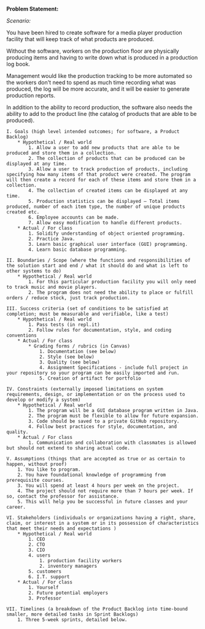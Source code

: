 __Problem Statement:__

*Scenario:*

You have been hired to create software for a media player production facility that will keep track of what products are produced. 

Without the software, workers on the production floor are physically producing items and having to write down what is produced in a production log book. 

Management would like the production tracking to be more automated so the workers don't need to spend as much time recording what was produced, the log will be more accurate, and it will be easier to generate production reports. 

In addition to the ability to record production, the software also needs the ability to add to the product line (the catalog of products that are able to be produced).

    I. Goals (high level intended outcomes; for software, a Product Backlog)
        * Hypothetical / Real world
            1. Allow a user to add new products that are able to be produced and store them in a collection.
            2. The collection of products that can be produced can be displayed at any time.
            3. Allow a user to track production of products, including specifying how many items of that product were created. The program will then create a record for each of these items and store them in a collection.
            4. The collection of created items can be displayed at any time.
            5. Production statistics can be displayed – Total items produced, number of each item type, the number of unique products created etc.
            6. Employee accounts can be made.
            7. Allow easy modification to handle different products.
        * Actual / For class
            1. Solidify understanding of object oriented programming. 
            2. Practice Java.
            3. Learn basic graphical user interface (GUI) programming. 
            4. Learn basic database programming. 
            
    II. Boundaries / Scope (where the functions and responsibilities of the solution start and end / what it should do and what is left to other systems to do)
        * Hypothetical / Real world
            1. For this particular production facility you will only need to track music and movie players.
            2. The program does not need the ability to place or fulfill orders / reduce stock, just track production.
            
    III. Success criteria (set of conditions to be satisfied at completion; must be measurable and verifiable, like a test)
        * Hypothetical / Real world
            1. Pass tests (in repl.it)
            2. Follow rules for documentation, style, and coding conventions 
        * Actual / For class
            * Grading forms / rubrics (in Canvas)
                1. Documentation (see below)
                2. Style (see below)
                3. Quality (see below)
                4. Assignment Specifications - include full project in your repository so your program can be easily imported and run.
                5. Creation of artifact for portfolio 
            
    IV. Constraints (externally imposed limitations on system requirements, design, or implementation or on the process used to develop or modify a system)
        * Hypothetical / Real world
            1. The program will be a GUI database program written in Java. 
            2. The program must be flexible to allow for future expansion. 
            3. Code should be saved to a private GitHub repository. 
            4. Follow best practices for style, documentation, and quality. 
        * Actual / For class
            1. Communication and collaboration with classmates is allowed but should not extend to sharing actual code.
            
    V. Assumptions (things that are accepted as true or as certain to happen, without proof)
        1. You like to program.
        2. You have foundational knowledge of programming from prerequisite courses. 
        3. You will spend at least 4 hours per week on the project. 
        4. The project should not require more than 7 hours per week. If so, contact the professor for assistance. 
        5. This will help you be successful in future classes and your career.
        
    VI. Stakeholders (individuals or organizations having a right, share, claim, or interest in a system or in its possession of characteristics that meet their needs and expectations )
        * Hypothetical / Real world
            1. CEO 
            2. CTO 
            3. CIO 
            4. users 
                1. production facility workers 
                2. inventory managers
            5. customers 
            6. I.T. support
        * Actual / For class
            1. Yourself
            2. Future potential employers
            3. Professor
            
    VII. Timelines (a breakdown of the Product Backlog into time-bound smaller, more detailed tasks in Sprint Backlogs)
        1. Three 5-week sprints, detailed below.

